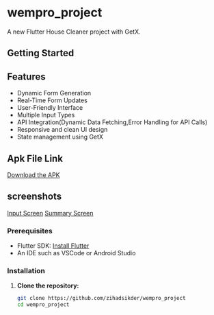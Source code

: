 # wempro_project

A new Flutter House Cleaner project with GetX.

## Getting Started

## Features

- Dynamic Form Generation
- Real-Time Form Updates
- User-Friendly Interface
- Multiple Input Types
- API Integration(Dynamic Data Fetching,Error Handling for API Calls)
- Responsive and clean UI design
- State management using GetX

## Apk File Link

[Download the APK](https://drive.google.com/file/d/1hQB4q2EMGOQpcWwt1DwqgA_CbXyeUpi_/view?usp=sharing)

## screenshots

[Input Screen](assets/screenshots/scr1.jpg)
[Summary Screen](assets/screenshots/scr2.jpg)

### Prerequisites

- Flutter SDK: [Install Flutter](https://flutter.dev/docs/get-started/install)
- An IDE such as VSCode or Android Studio

### Installation

1. **Clone the repository:**

   ```sh
   git clone https://github.com/zihadsikder/wempro_project
   cd wempro_project
